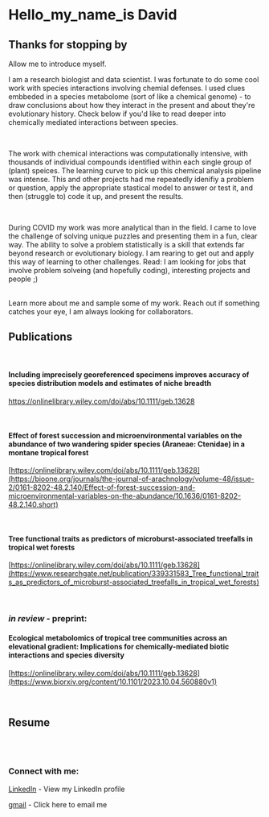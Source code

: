 
# Hello_my_name_is David

## Thanks for stopping by

Allow me to introduce myself.


I am a research biologist and data scientist. I was fortunate to do some cool work with species interactions involving chemial defenses. I used clues embbeded in a species metabolome (sort of like a chemical genome) - to draw conclusions about how they interact in the present and about they're evolutionary history. Check below if you'd like to read deeper into chemically mediated interactions between species.

 <br>

 The work with chemical interactions was computationally intensive, with thousands of individual compounds identified within each single group of (plant) speices. The learning curve to pick up this chemical analysis pipeline was intense. This and other projects had me repeatedly idenifiy a problem or question, apply the appropriate stastical model to answer or test it, and then (struggle to) code it up, and present the results.

 <br>

 During COVID my work was more analytical than in the field. I came to love the challenge of solving unique puzzles and presenting them in a fun, clear way. The ability to solve a problem statistically is a skill that extends far beyond research or evolutionary biology. I am rearing to get out and apply this way of learning to other challenges. Read: I am looking for jobs that involve problem solveing (and hopefully coding), interesting projects and people ;) 

<br>
Learn more about me and sample some of my work. Reach out if something catches your eye, I am always looking for collaborators. 

<br>


## Publications
<br>

#### Including imprecisely georeferenced specimens improves accuracy of species distribution models and estimates of niche breadth

https://onlinelibrary.wiley.com/doi/abs/10.1111/geb.13628

<br>

#### Effect of forest succession and microenvironmental variables on the abundance of two wandering spider species (Araneae: Ctenidae) in a montane tropical forest

[https://onlinelibrary.wiley.com/doi/abs/10.1111/geb.13628](https://bioone.org/journals/the-journal-of-arachnology/volume-48/issue-2/0161-8202-48.2.140/Effect-of-forest-succession-and-microenvironmental-variables-on-the-abundance/10.1636/0161-8202-48.2.140.short)

<br>

#### Tree functional traits as predictors of microburst-associated treefalls in tropical wet forests

[https://onlinelibrary.wiley.com/doi/abs/10.1111/geb.13628](https://www.researchgate.net/publication/339331583_Tree_functional_traits_as_predictors_of_microburst-associated_treefalls_in_tropical_wet_forests)

<br>

### ***in review* - preprint:**

#### Ecological metabolomics of tropical tree communities across an elevational gradient: Implications for chemically-mediated biotic interactions and species diversity

[https://onlinelibrary.wiley.com/doi/abs/10.1111/geb.13628](https://www.biorxiv.org/content/10.1101/2023.10.04.560880v1)

<br>

## Resume
<br>


<br>

### Connect with me:
[LinkedIn](https://www.linkedin.com/in/d-henders/)  - View my LinkedIn profile
<br>

[gmail](dhenders013@gmail.com)  - Click here to email me
 
<br>

